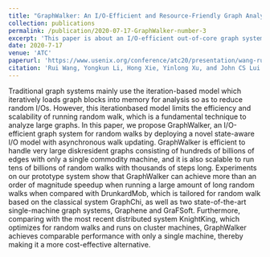 ```yaml
---
title: "GraphWalker: An I/O-Efficient and Resource-Friendly Graph Analytic System for Fast and Scalable Random Walks."
collection: publications
permalink: /publication/2020-07-17-GraphWalker-number-3
excerpt: 'This paper is about an I/O-efficient out-of-core graph system for random walks.'
date: 2020-7-17
venue: 'ATC'
paperurl: 'https://www.usenix.org/conference/atc20/presentation/wang-rui'
citation: 'Rui Wang, Yongkun Li, Hong Xie, Yinlong Xu, and John CS Lui. "GraphWalker: An I/O-Efficient and Resource-Friendly Graph Analytic System for Fast and Scalable Random Walks." In 2020 USENIX Annual Technical Conference (USENIX ATC 20), pp. 559-571. 2020.'
---
```


Traditional graph systems mainly use the iteration-based model which iteratively loads graph blocks into memory for analysis so as to reduce random I/Os. However, this iterationbased model limits the efficiency and scalability of running random walk, which is a fundamental technique to analyze large graphs. In this paper, we propose GraphWalker, an I/O-efficient graph system for random walks by deploying a novel state-aware I/O model with asynchronous walk updating. GraphWalker is efficient to handle very large diskresident graphs consisting of hundreds of billions of edges with only a single commodity machine, and it is also scalable to run tens of billions of random walks with thousands of steps long. Experiments on our prototype system show that GraphWalker can achieve more than an order of magnitude speedup when running a large amount of long random walks when compared with DrunkardMob, which is tailored for random walk based on the classical system GraphChi, as well as two state-of-the-art single-machine graph systems, Graphene and GraFSoft. Furthermore, comparing with the most recent distributed system KnightKing, which optimizes for random walks and runs on cluster machines, GraphWalker achieves comparable performance with only a single machine, thereby making it a more cost-effective alternative.
